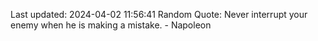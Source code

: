 Last updated: 2024-04-02 11:56:41
Random Quote: Never interrupt your enemy when he is making a mistake. - Napoleon